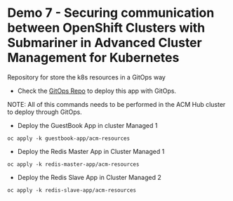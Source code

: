 # Demo 7 - Securing communication between OpenShift Clusters with Submariner in Advanced Cluster Management for Kubernetes

Repository for store the k8s resources in a GitOps way

* Check the [GitOps Repo](https://github.com/RedHat-EMEA-SSA-Team/ns-gitops/tree/seczones) to deploy this app with GitOps.

NOTE: All of this commands needs to be performed in the ACM Hub cluster to deploy through GitOps.

* Deploy the GuestBook App in cluster Managed 1

```
oc apply -k guestbook-app/acm-resources
```

* Deploy the Redis Master App in Cluster Managed 1

```
oc apply -k redis-master-app/acm-resources
```

* Deploy the Redis Slave App in Cluster Managed 2

```
oc apply -k redis-slave-app/acm-resources
```
